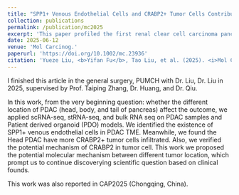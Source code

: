 ```yaml
---
title: "SPP1+ Venous Endothelial Cells and CRABP2+ Tumor Cells Contribute to Favorable Body and Tail Pancreatic Ductal Adenocarcinoma Tumor Microenvironment"
collection: publications
permalink: /publication/mc2025
excerpt: 'This paper profiled the first renal clear cell carcinoma pancreas metastasis scRNA-seq landscape.'
date: 2025-06-12
venue: 'Mol Carcinog.'
paperurl: 'https://doi.org/10.1002/mc.23936'
citation: 'Yueze Liu, <b>Yifan Fu</b>, Tao Liu, et al. (2025). <i>Mol Carcinog</i>. 23936.'
---
```


I finished this article in the general surgery, PUMCH with Dr. Liu, Dr. Liu in 2025, supervised by Prof. Taiping Zhang, Dr. Huang, and Dr. Qiu.

In this work, from the very beginning question: whether the different location of PDAC (head, body, and tail of pancreas) affect the outcome, we applied scRNA-seq, stRNA-seq, and bulk RNA seq on PDAC samples and Patient derived organoid (PDO) models. We identified the existence of SPP1+ venous endothelial cells in PDAC TME. Meanwhile, we found the Head PDAC have more CRABP2+ tumor cells infiltrated. Also, we verified the potential mechanism of CRABP2 in tumor cell. This work we proposed the potential molecular mechanism between different tumor location, which prompt us to continue discoverying scientific question based on clinical founds.

This work was also reported in CAP2025 (Chongqing, China).
  


